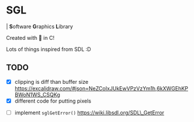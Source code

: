 # SGL

| **S**oftware **G**raphics **L**ibrary

Created with :face_with_head_bandage: in C!

Lots of things inspired from SDL :D

## TODO

* [X] clipping is diff than buffer size https://excalidraw.com/#json=NeZCoIxJUkEwVPzVzYm1h,6kXWGEhKPBWoN1WS_CSQKg
* [X] different code for putting pixels
- [ ] implement `sglGetError()` https://wiki.libsdl.org/SDL\_GetError

